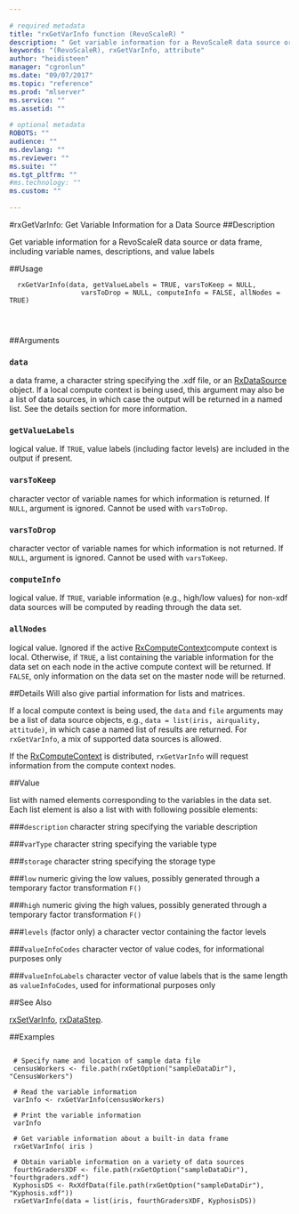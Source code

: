 ```yaml
--- 
 
# required metadata 
title: "rxGetVarInfo function (RevoScaleR) " 
description: " Get variable information for a RevoScaleR data source or data frame, including variable names, descriptions, and value labels " 
keywords: "(RevoScaleR), rxGetVarInfo, attribute" 
author: "heidisteen" 
manager: "cgronlun" 
ms.date: "09/07/2017" 
ms.topic: "reference" 
ms.prod: "mlserver" 
ms.service: "" 
ms.assetid: "" 
 
# optional metadata 
ROBOTS: "" 
audience: "" 
ms.devlang: "" 
ms.reviewer: "" 
ms.suite: "" 
ms.tgt_pltfrm: "" 
#ms.technology: "" 
ms.custom: "" 
 
--- 
```

 
 
 #rxGetVarInfo: Get Variable Information for a Data Source 
 ##Description
 
Get variable information for a RevoScaleR data source or data frame, including variable
names, descriptions, and value labels
 
 
 ##Usage

```   
  rxGetVarInfo(data, getValueLabels = TRUE, varsToKeep = NULL,
                  varsToDrop = NULL, computeInfo = FALSE, allNodes = TRUE)
                  
                  
 
```
 
 ##Arguments

   
  
    
 ### `data`
 a data frame, a character string specifying the .xdf file, or an [RxDataSource](RxDataSource.md) object.  If a local compute context is being used,  this argument may also be a list of data sources,  in which case the output will be returned in a named list. See the details section for more information. 
  
  
    
 ### `getValueLabels`
 logical value. If `TRUE`, value labels (including factor  levels) are included in the output if present. 
  
  
    
 ### `varsToKeep`
 character vector of variable names for which information is returned. If `NULL`, argument is ignored. Cannot be used with `varsToDrop`. 
  
  
    
 ### `varsToDrop`
 character vector of variable names for which information is not returned. If `NULL`, argument is ignored. Cannot be used with `varsToKeep`. 
  
  
    
 ### `computeInfo`
 logical value. If `TRUE`,  variable information  (e.g., high/low values) for non-xdf data sources will be computed  by reading through the data set. 
  
  
    
 ### `allNodes`
 logical value.  Ignored if the active [RxComputeContext](RxComputeContext.md)compute context is local.  Otherwise, if `TRUE`, a list containing the variable information for the data set on each node in the active compute context will be returned.  If `FALSE`, only information on the data set on the master node will be returned.  
  
  
 
 
 
 ##Details
  Will also give partial information for lists and matrices.

If a local compute context is being used, the `data` and `file` arguments may be a list of data source objects, e.g.,
`data = list(iris, airquality, attitude)`, 
in which case a named list of results are returned. For `rxGetVarInfo`, a mix of supported data sources
is allowed. 

If the [RxComputeContext](RxComputeContext.md) is distributed, `rxGetVarInfo` will request information from the
compute context nodes.  
 
 
 ##Value
 
list with named elements corresponding to the variables in the data set. 
Each list element is also a list with with following possible elements:

###`description`
character string specifying the variable description


###`varType`
character string specifying the variable type


###`storage`
character string specifying the storage type


###`low`
numeric giving the low values, possibly generated through a temporary factor transformation `F()`


###`high`
numeric giving the high values, possibly generated through a temporary factor transformation `F()`


###`levels`
(factor only) a character vector containing the factor levels


###`valueInfoCodes`
character vector of value codes, for informational  purposes only


###`valueInfoLabels`
character vector of value labels that is the same length as `valueInfoCodes`, used for informational purposes only


 
 

 
 
 
 ##See Also
 
[rxSetVarInfo](rxSetVarInfoXdf.md),
[rxDataStep](rxDataStep.md).
   
 ##Examples

 ```
   
  # Specify name and location of sample data file
  censusWorkers <- file.path(rxGetOption("sampleDataDir"), "CensusWorkers")
  
  # Read the variable information
  varInfo <- rxGetVarInfo(censusWorkers)
  
  # Print the variable information
  varInfo
  
  # Get variable information about a built-in data frame
  rxGetVarInfo( iris )
  
  # Obtain variable information on a variety of data sources
  fourthGradersXDF <- file.path(rxGetOption("sampleDataDir"), "fourthgraders.xdf")
  KyphosisDS <- RxXdfData(file.path(rxGetOption("sampleDataDir"), "Kyphosis.xdf"))
  rxGetVarInfo(data = list(iris, fourthGradersXDF, KyphosisDS))
 
```
 
 
 
